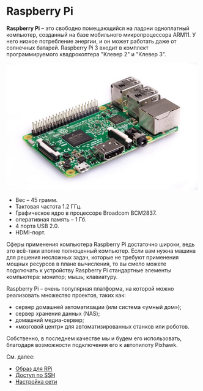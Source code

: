 Raspberry Pi
============

**Raspberry Pi** – это свободно помещающийся на ладони одноплатный компьютер, созданный на базе мобильного микропроцессора ARM11. У него низкое потребление энергии, и он может работать даже от солнечных батарей. Raspberry Pi 3 входит в комплект программируемого квадрокоптера "Клевер 2" и "Клевер 3".

<img src="../assets/raspberry3.jpg" width="500">

* Вес – 45 грамм.
* Тактовая частота 1.2 ГГц.
* Графическое ядро в процессоре Broadcom BCM2837.
* оперативная память – 1 Гб.
* 4 порта USB 2.0.
* HDMI-порт.

Сферы применения компьютера Raspberry Pi достаточно широки, ведь это всё-таки вполне полноценный компьютер. Если вам нужна машина для решения несложных задач, которые не требуют применения мощных ресурсов в плане вычисления, то вы смело можете подключать к устройству Raspberry Pi стандартные элементы компьютера: монитор; мышь; клавиатуру.

Raspberry Pi – очень популярная платформа, на которой можно реализовать множество проектов, таких как:

* сервер домашней автоматизации (или система «умный дом»);
* сервер хранения данных (NAS);
* домашний медиа-сервер;
* «мозговой центр» для автоматизированных станков или роботов.

Собственно, в последнем качестве мы и будем его использовать, благодаря возможности подключения его к автопилоту Pixhawk.

См. далее:

* [Образ для RPi](microsd_images.md)
* [Доступ по SSH](ssh.md)
* [Настройка сети](network.md)
